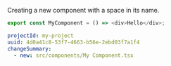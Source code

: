 Creating a new component with a space in its name.

```typescript // "src/components/My Component.tsx"
export const MyComponent = () => <div>Hello</div>;
```

```yaml
projectId: my-project
uuid: 4d0a41c8-53f7-4663-b56e-2ebd03f7a1f4
changeSummary:
  - new: src/components/My Component.tsx
```